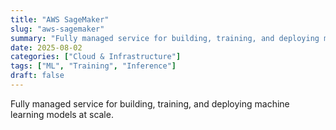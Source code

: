 ```yaml
---
title: "AWS SageMaker"
slug: "aws-sagemaker"
summary: "Fully managed service for building, training, and deploying machine learning models at scale."
date: 2025-08-02
categories: ["Cloud & Infrastructure"]
tags: ["ML", "Training", "Inference"]
draft: false
---
```


Fully managed service for building, training, and deploying machine learning models at scale.
